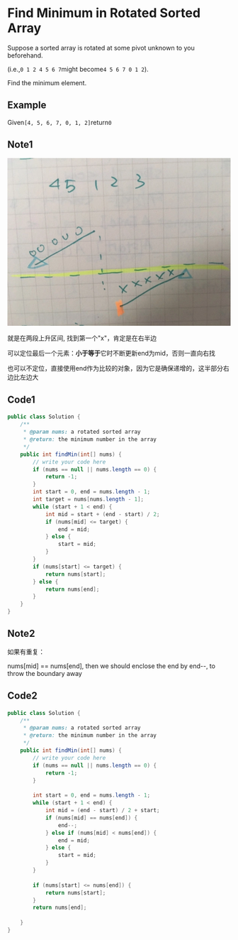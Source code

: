 # Find Minimum in Rotated Sorted Array

Suppose a sorted array is rotated at some pivot unknown to you beforehand.

(i.e.,`0 1 2 4 5 6 7`might become`4 5 6 7 0 1 2`).

Find the minimum element.

## Example

Given`[4, 5, 6, 7, 0, 1, 2]`return`0`

## Note1

![](<../.gitbook/assets/sortedRotatedArray (1).png>)

就是在两段上升区间, 找到第一个"x"，肯定是在右半边

可以定位最后一个元素：**小于等于**它时不断更新end为mid，否则一直向右找

也可以不定位，直接使用end作为比较的对象，因为它是确保递增的，这半部分右边比左边大

## Code1

```java
public class Solution {
    /**
     * @param nums: a rotated sorted array
     * @return: the minimum number in the array
     */
    public int findMin(int[] nums) {
        // write your code here
        if (nums == null || nums.length == 0) {
            return -1;
        }
        int start = 0, end = nums.length - 1;
        int target = nums[nums.length - 1];
        while (start + 1 < end) {
            int mid = start + (end - start) / 2;
            if (nums[mid] <= target) {
                end = mid;
            } else {
                start = mid;
            }
        }
        if (nums[start] <= target) {
            return nums[start];
        } else {
            return nums[end];
        }
    }
}
```

## Note2

如果有重复：

nums\[mid] == nums\[end], then we should enclose the end by end--, to throw the boundary away

## Code2

```java
public class Solution {
    /**
     * @param nums: a rotated sorted array
     * @return: the minimum number in the array
     */
    public int findMin(int[] nums) {
        // write your code here
        if (nums == null || nums.length == 0) {
            return -1;
        }

        int start = 0, end = nums.length - 1;
        while (start + 1 < end) {
            int mid = (end - start) / 2 + start;
            if (nums[mid] == nums[end]) {
                end--;
            } else if (nums[mid] < nums[end]) {
                end = mid; 
            } else {
                start = mid;
            }
        }

        if (nums[start] <= nums[end]) {
            return nums[start];
        }
        return nums[end];

    }
}
```
